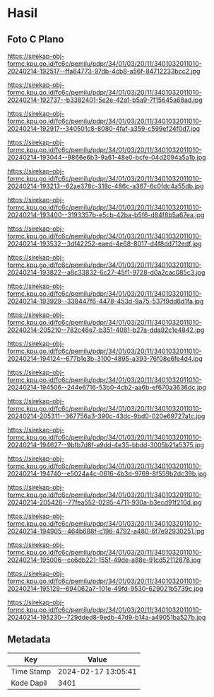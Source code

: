 # Hasil

## Foto C Plano

https://sirekap-obj-formc.kpu.go.id/fc6c/pemilu/pdpr/34/01/03/20/11/3401032011010-20240214-192517--ffa64773-97db-4cb8-a56f-84712233bcc2.jpg

https://sirekap-obj-formc.kpu.go.id/fc6c/pemilu/pdpr/34/01/03/20/11/3401032011010-20240214-192737--b3382401-5e2e-42a1-b5a9-7f15645a68ad.jpg

https://sirekap-obj-formc.kpu.go.id/fc6c/pemilu/pdpr/34/01/03/20/11/3401032011010-20240214-192917--340501c8-8080-4faf-a359-c599ef24f0d7.jpg

https://sirekap-obj-formc.kpu.go.id/fc6c/pemilu/pdpr/34/01/03/20/11/3401032011010-20240214-193044--9866e6b3-9a61-48e0-bcfe-04d2094a5a1b.jpg

https://sirekap-obj-formc.kpu.go.id/fc6c/pemilu/pdpr/34/01/03/20/11/3401032011010-20240214-193213--62ae378c-318c-486c-a367-6c0fdc4a55db.jpg

https://sirekap-obj-formc.kpu.go.id/fc6c/pemilu/pdpr/34/01/03/20/11/3401032011010-20240214-193400--3193357b-e5cb-42ba-b5f6-d84f8b5a67ea.jpg

https://sirekap-obj-formc.kpu.go.id/fc6c/pemilu/pdpr/34/01/03/20/11/3401032011010-20240214-193532--3df42252-eaed-4e68-8017-d4f8dd712edf.jpg

https://sirekap-obj-formc.kpu.go.id/fc6c/pemilu/pdpr/34/01/03/20/11/3401032011010-20240214-193822--a8c33832-6c27-45f1-9728-d0a2cac085c3.jpg

https://sirekap-obj-formc.kpu.go.id/fc6c/pemilu/pdpr/34/01/03/20/11/3401032011010-20240214-193929--338447f6-4478-453d-9a75-537f9dd6d1fa.jpg

https://sirekap-obj-formc.kpu.go.id/fc6c/pemilu/pdpr/34/01/03/20/11/3401032011010-20240214-205210--782c46e7-b351-4081-b27a-dda92c1e4842.jpg

https://sirekap-obj-formc.kpu.go.id/fc6c/pemilu/pdpr/34/01/03/20/11/3401032011010-20240214-194124--677b1e3b-3100-4895-a393-76f08e6fe4d4.jpg

https://sirekap-obj-formc.kpu.go.id/fc6c/pemilu/pdpr/34/01/03/20/11/3401032011010-20240214-194506--244e6716-53b0-4cb2-aa6b-ef670a3636dc.jpg

https://sirekap-obj-formc.kpu.go.id/fc6c/pemilu/pdpr/34/01/03/20/11/3401032011010-20240214-205311--367756a3-390c-43dc-9bd0-020e69727a1c.jpg

https://sirekap-obj-formc.kpu.go.id/fc6c/pemilu/pdpr/34/01/03/20/11/3401032011010-20240214-194627--9bfb7d8f-a9dd-4e35-bbdd-3005b21a5375.jpg

https://sirekap-obj-formc.kpu.go.id/fc6c/pemilu/pdpr/34/01/03/20/11/3401032011010-20240214-194740--e5024a4c-0616-4b3d-9769-8f559b2dc39b.jpg

https://sirekap-obj-formc.kpu.go.id/fc6c/pemilu/pdpr/34/01/03/20/11/3401032011010-20240214-205426--77fea552-0295-4711-930a-b3ecd91f210d.jpg

https://sirekap-obj-formc.kpu.go.id/fc6c/pemilu/pdpr/34/01/03/20/11/3401032011010-20240214-194905--464b688f-c196-4792-a480-6f7e92930251.jpg

https://sirekap-obj-formc.kpu.go.id/fc6c/pemilu/pdpr/34/01/03/20/11/3401032011010-20240214-195006--ce6db221-155f-49de-a88e-91cd52112878.jpg

https://sirekap-obj-formc.kpu.go.id/fc6c/pemilu/pdpr/34/01/03/20/11/3401032011010-20240214-195129--694062a7-101e-49fd-9530-629021b5739c.jpg

https://sirekap-obj-formc.kpu.go.id/fc6c/pemilu/pdpr/34/01/03/20/11/3401032011010-20240214-195230--729dded8-9edb-47d9-b14a-a49051ba527b.jpg


## Metadata

| Key        | Value               |
| ---------- | ------------------- |
| Time Stamp | 2024-02-17 13:05:41 |
| Kode Dapil | 3401                |




